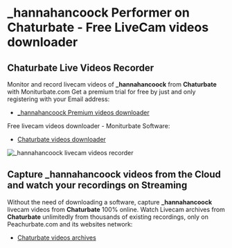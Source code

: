 # _hannahancoock Performer on Chaturbate - Free LiveCam videos downloader

## Chaturbate Live Videos Recorder

Monitor and record livecam videos of **_hannahancoock** from **Chaturbate** with Moniturbate.com
Get a premium trial for free by just and only registering with your Email address:
* [_hannahancoock Premium videos downloader](https://moniturbate.com/request-demo-licence-key.html)

Free livecam videos downloader - Moniturbate Software:
* [Chaturbate videos downloader](https://moniturbate.com/moniturbate-download-software.html)

![_hannahancoock livecam videos recorder](https://peachurnet.com/templates/moniturbate-software.png)


## Capture _hannahancoock videos from the Cloud and watch your recordings on Streaming

Without the need of downloading a software, capture **_hannahancoock** livecam videos from **Chaturbate** 100% online.
Watch Livecam archives from **Chaturbate** unlimitedly from thousands of existing recordings, only on Peachurbate.com and its websites network:
* [Chaturbate videos archives](https://peachurnet.com/)